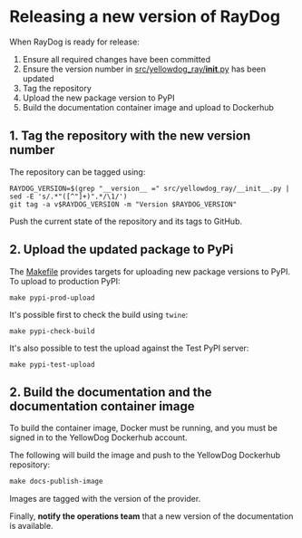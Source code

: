 # Releasing a new version of RayDog

When RayDog is ready for release:

1. Ensure all required changes have been committed
2. Ensure the version number in [src/yellowdog_ray/__init__.py](src/yellowdog_ray/__init__.py) has been updated
3. Tag the repository
4. Upload the new package version to PyPI
5. Build the documentation container image and upload to Dockerhub


## 1. Tag the repository with the new version number

The repository can be tagged using:

```commandline
RAYDOG_VERSION=$(grep "__version__ =" src/yellowdog_ray/__init__.py | sed -E 's/.*"([^"]+)".*/\1/')
git tag -a v$RAYDOG_VERSION -m "Version $RAYDOG_VERSION"
```

Push the current state of the repository and its tags to GitHub.

## 2. Upload the updated package to PyPi

The [Makefile](Makefile) provides targets for uploading new package versions to PyPI. To upload to production PyPI:

```commandline
make pypi-prod-upload
```

It's possible first to check the build using `twine`:

```commandline
make pypi-check-build
```

It's also possible to test the upload against the Test PyPI server:

```commandline
make pypi-test-upload
```

## 2. Build the documentation and the documentation container image

To build the container image, Docker must be running, and you must be signed in to the YellowDog Dockerhub account.

The following will build the image and push to the YellowDog Dockerhub repository:

```html
make docs-publish-image
```

Images are tagged with the version of the provider.

Finally, **notify the operations team** that a new version of the documentation is available.
